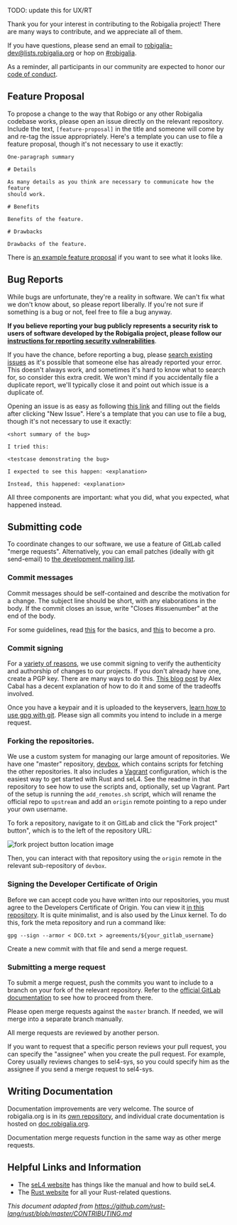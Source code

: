 TODO: update this for UX/RT

Thank you for your interest in contributing to the Robigalia project! There
are many ways to contribute, and we appreciate all of them.

If you have questions, please send an email to
[robigalia-dev@lists.robigalia.org][list] or hop on [#robigalia][irc].

As a reminder, all participants in our community are expected to honor our
[code of conduct][conduct].

[list]: mailto:robigalia-dev@lists.robigalia.org
[irc]: https://webchat.freenode.net/?channels=%23robigalia
[conduct]: https://robigalia.org/conduct.html

## Feature Proposal

To propose a change to the way that Robigo or any other Robigalia codebase
works, please open an issue directly on the relevant repository. Include the
text, `[feature-proposal]` in the title and someone will come by and re-tag
the issue appropriately. Here's a template you can use to file a feature
proposal, though it's not necessary to use it exactly:

```
One-paragraph summary

# Details

As many details as you think are necessary to communicate how the feature
should work.

# Benefits

Benefits of the feature.

# Drawbacks

Drawbacks of the feature.
```

There is [an example feature proposal][prop] if you want to see what it looks
like.

[prop]: https://gitlab.com/robigalia/meta/issues/1

## Bug Reports

While bugs are unfortunate, they're a reality in software. We can't fix what we
don't know about, so please report liberally. If you're not sure if something
is a bug or not, feel free to file a bug anyway.

**If you believe reporting your bug publicly represents a security risk to
users of software developed by the Robigalia project,
please follow our [instructions for reporting security
vulnerabilities](https://robigalia.org/security.html)**.

If you have the chance, before reporting a bug, please [search existing
issues](https://gitlab.com/groups/robigalia/issues) as it's possible that
someone else has already reported your error. This doesn't always work, and
sometimes it's hard to know what to search for, so consider this extra credit.
We won't mind if you accidentally file a duplicate report, we'll typically
close it and point out which issue is a duplicate of.

Opening an issue is as easy as following [this
link](https://gitlab.com/groups/robigalia/issues) and filling out the fields
after clicking "New Issue".  Here's a template that you can use to file a bug,
though it's not necessary to use it exactly:

    <short summary of the bug>

    I tried this:

    <testcase demonstrating the bug>

    I expected to see this happen: <explanation>

    Instead, this happened: <explanation>

All three components are important: what you did, what you expected, what
happened instead.


## Submitting code

To coordinate changes to our software, we use a feature of GitLab called
"merge requests". Alternatively, you can email patches (ideally with git
send-email) to [the development mailing list][list].

### Commit messages

Commit messages should be self-contained and describe the motivation for a
change. The subject line should be short, with any elaborations in the body.
If the commit closes an issue, write "Closes #issuenumber" at the end of the
body.

For some guidelines, read [this][chrisbeams] for the basics, and [this][pro]
to become a pro.

[chrisbeams]: http://chris.beams.io/posts/git-commit/
[pro]: https://robots.thoughtbot.com/5-useful-tips-for-a-better-commit-message

### Commit signing

For a [variety of reasons][horror], we use commit signing to verify the
authenticity and authorship of changes to our projects. If you don't already
have one, create a PGP key. There are many ways to do this. [This blog
post][keygen] by Alex Cabal has a decent explanation of how to do it and some
of the tradeoffs involved.

Once you have a keypair and it is uploaded to the keyservers, [learn how to
use gpg with git][horror2]. Please sign all commits you intend to include in a
merge request.

[horror]: https://mikegerwitz.com/papers/git-horror-story
[horror2]: https://mikegerwitz.com/papers/git-horror-story#trust-ensure
[keygen]: https://alexcabal.com/creating-the-perfect-gpg-keypair/

### Forking the repositories.

We use a custom system for managing our large amount of repositories. We have
one "master" repository, [devbox][devbox], which contains scripts for fetching
the other repositories. It also includes a [Vagrant][vagrant] configuration,
which is the easiest way to get started with Rust and seL4. See the readme in
that repository to see how to use the scripts and, optionally, set up Vagrant.
Part of the setup is running the `add_remotes.sh` script, which will rename
the official repo to `upstream` and add an `origin` remote pointing to a repo
under your own username.

To fork a repository, navigate to it on GitLab and click the "Fork project"
button", which is to the left of the repository URL:

![fork project button location image][forkimg]

Then, you can interact with that repository using the `origin` remote in the
relevant sub-repository of `devbox`.

[devbox]: https://gitlab.com/robigalia/devbox
[vagrant]: https://www.vagrantup.com/
[forkimg]: https://gitlab.com/robigalia/meta/raw/master/fork_button.png

### Signing the Developer Certificate of Origin

Before we can accept code you have written into our repositories, you must
agree to the Developers Certificate of Origin. You can view it [in this
repository][DCO]. It is quite minimalist, and is also used by the Linux
kernel. To do this, fork the meta repository and run a command like:

    gpg --sign --armor < DCO.txt > agreements/${your_gitlab_username}

Create a new commit with that file and send a merge request.

[DCO]: https://gitlab.com/robigalia/meta/blob/master/DCO.txt

### Submitting a merge request

To submit a merge request, push the commits you want to include to a branch on
your fork of the relevant repository. Refer to the [official GitLab
documentation][mergereq] to see how to proceed from there.

Please open merge requests against the `master` branch. If needed, we will
merge into a separate branch manually.

[mergereq]: http://doc.gitlab.com/ce/gitlab-basics/add-merge-request.html

All merge requests are reviewed by another person.

If you want to request that a specific person reviews your pull request, you
can specify the "assignee" when you create the pull request. For example,
Corey usually reviews changes to sel4-sys, so you could specify him as the
assignee if you send a merge request to sel4-sys.

## Writing Documentation

Documentation improvements are very welcome. The source of robigalia.org is
in its [own repository][web], and individual crate documentation is hosted on
[doc.robigalia.org](https://doc.robigalia.org).

Documentation merge requests function in the same way as other merge requests.

[web]: https://gitlab.com/robigalia/robigalia.org

## Helpful Links and Information

- The [seL4 website](https://sel4.systems/) has things like the manual and how
  to build seL4.
- The [Rust website](https://rust-lang.org/) for all your Rust-related
  questions.

*This document adapted from <https://github.com/rust-lang/rust/blob/master/CONTRIBUTING.md>*
